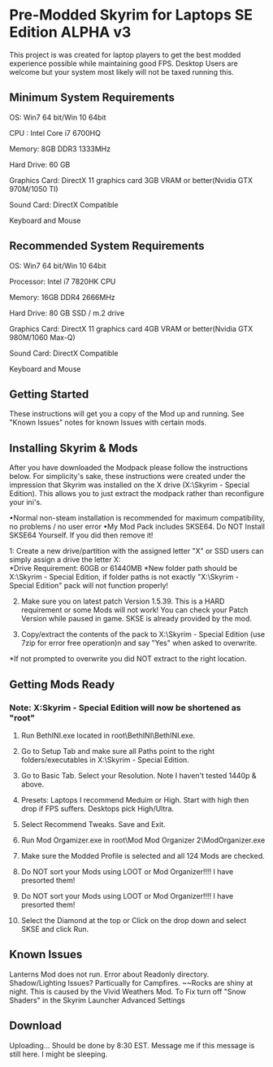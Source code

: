 # Pre-Modded Skyrim for Laptops SE Edition ALPHA v3
This project is was created for laptop players to get the best modded experience possible while maintaining good FPS. Desktop Users are welcome but your system most likely will not be taxed running this.


## Minimum System Requirements

OS: Win7 64 bit/Win 10 64bit

CPU : Intel Core i7 6700HQ

Memory: 8GB DDR3 1333MHz

Hard Drive: 60 GB

Graphics Card: DirectX 11 graphics card 3GB VRAM or better(Nvidia GTX 970M/1050 TI)

Sound Card: DirectX Compatible

Keyboard and Mouse

## Recommended System Requirements

OS: Win7 64 bit/Win 10 64bit

Processor: Intel i7 7820HK CPU

Memory: 16GB DDR4 2666MHz

Hard Drive: 80 GB SSD / m.2 drive

Graphics Card: DirectX 11 graphics card 4GB VRAM or better(Nvidia GTX 980M/1060 Max-Q)

Sound Card: DirectX Compatible

Keyboard and Mouse


## Getting Started

These instructions will get you a copy of the Mod up and running. See "Known Issues" notes for known Issues with certain mods.


## Installing Skyrim & Mods
After you have downloaded the Modpack please follow the instructions below. For simplicity's sake, these instructions were created under the impression that Skyrim was installed on the X drive (X:\Skyrim - Special Edition). This allows you to just extract the modpack rather than reconfigure your ini's.

•Normal non-steam installation is recommended for maximum compatibility, no problems / no user error
•My Mod Pack includes SKSE64. Do NOT Install SKSE64 Yourself. If you did then remove it!

1: Create a new drive/partition with the assigned letter "X" or SSD users can simply assign a drive the letter X:\
*Drive Requirement: 60GB or 61440MB
*New folder path should be X:\Skyrim - Special Edition, if folder paths is not exactly "X:\Skyrim - Special Edition" pack will not function properly!

2. Make sure you on latest patch Version 1.5.39. This is a HARD requirement or some Mods will not work! You can check your Patch Version while paused in game. SKSE is already provided by the mod.

3. Copy/extract the contents of the pack to X:\Skyrim - Special Edition (use 7zip for error free operation)n and say "Yes" when asked to overwrite. 

*If not prompted to overwrite you did NOT extract to the right location.


## Getting Mods Ready

### Note: X:Skyrim - Special Edition will now be shortened as "root"
 
1. Run BethINI.exe located in root\BethINI\BethINI.exe.

2. Go to Setup Tab and make sure all Paths point to the right folders/executables in X:\Skyrim - Special Edition.

3. Go to Basic Tab. Select your Resolution. Note I haven't tested 1440p & above. 

4. Presets: Laptops I recommend Meduim or High. Start with high then drop if FPS suffers. Desktops pick High/Ultra.

5. Select Recommend Tweaks. Save and Exit.

6. Run Mod Orgamizer.exe in root\Mod Mod Organizer 2\ModOrganizer.exe

7. Make sure the Modded Profile is selected and all 124 Mods are checked.

8. Do NOT sort your Mods using LOOT or Mod Organizer!!!! I have presorted them!

9. Do NOT sort your Mods using LOOT or Mod Organizer!!!! I have presorted them!

10. Select the Diamond at the top or Click on the drop down and select SKSE and click Run.

## Known Issues

Lanterns Mod does not run. Error about Readonly directory.
Shadow/Lighting Issues? Particually for Campfires.
~~Rocks are shiny at night. This is caused by the Vivid Weathers Mod. To Fix turn off "Snow Shaders" in the Skyrim Launcher Advanced Settings

## Download
Uploading... Should be done by 8:30 EST. Message me if this message is still here. I might be sleeping.
